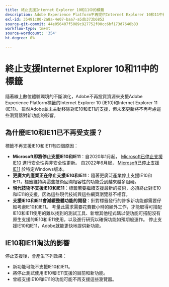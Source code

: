 ```yaml
---
title: 終止支援Internet Explorer 10和11中的標籤
description: Adobe Experience Platform不再提供Internet Explorer 10和11中標籤的更新支援。
exl-id: 35491c80-2a8a-4e07-baa7-a5db373b6852
source-git-commit: 44e056407f5089c927752f00cc6bf173d7640b83
workflow-type: tm+mt
source-wordcount: '354'
ht-degree: 0%

---
```


# 終止支援Internet Explorer 10和11中的標籤

隨著線上數位體驗環境的不斷演化，Adobe不再投資資源來支援Adobe Experience Platform標籤的Internet Explorer 10 (IE10)和Internet Explorer 11 (IE11)。 雖然Adobe並未主動移除對IE10和IE11的支援，但未來更新將不再考慮這些瀏覽器對新功能的影響。

## 為什麼IE10和IE11已不再受支援？

標籤不再支援IE10和IE11有四個原因：

* **Microsoft即將停止支援IE10和IE11**：自2020年1月起， [Microsoft已停止支援IE10](https://docs.microsoft.com/en-us/lifecycle/announcements/internet-explorer-10-end-of-support) 進行安全性與非安全性更新。 自2022年6月起， [Microsoft已停止支援IE11](https://docs.microsoft.com/en-us/lifecycle/announcements/internet-explorer-11-end-of-support) 於特定Windows版本。
* **更廣大的產業正在停止支援IE10和IE11**：隨著更廣泛產業停止支援IE10和IE11，標籤維持與這些技術回溯相容性的功能受到越來越多阻礙。
* **現代技術不支援IE10和IE11**：標籤若要繼續支援最新的技術，必須終止對IE10和IE11的支援，因為這些現代技術與這些網頁瀏覽器不相容。
* **支援IE10和IE11會減緩整體功能的開發**：針對標籤發行的許多新功能都需要仔細考慮IE10和IE11。 考量此需求需要花費數小時的額外工作，才能取得可搭配IE10和IE11使用的難以找到的測試工具、新增其他程式碼以使功能可搭配沒有原生支援的IE10和IE11使用，以及進行研究以確保功能如預期般運作。 停止支援IE10和IE11，Adobe就能更快地提供新功能。

## IE10和IE11淘汰的影響

停止支援後，會產生下列效果：

* 新功能可能不支援IE10和IE11。
* 將停止測試使用IE10和IE11支援的目前和新功能。
* 曾經支援IE10和IE11的功能可能不再支援這些瀏覽器。
